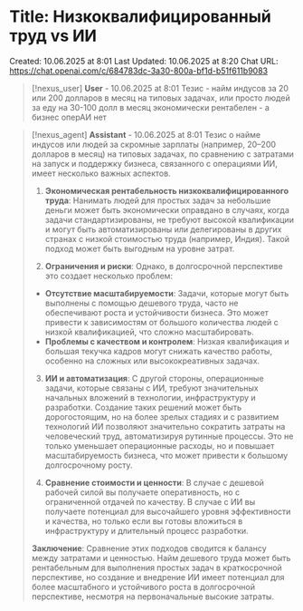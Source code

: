 # Title: Низкоквалифицированный труд vs ИИ

Created: 10.06.2025 at 8:01
Last Updated: 10.06.2025 at 8:20
Chat URL: https://chat.openai.com/c/684783dc-3a30-800a-bf1d-b51f611b9083


>[!nexus_user] **User** - 10.06.2025 at 8:01
> Тезис - найм индусов за 20 или 200 долларов в месяц на типовых задачах, или просто людей за еду на 30-100 долл в месяц экономически рентабелен - а бизнес оперАИ нет
<!-- UID: 3e18a504-6215-4df9-b6b8-44fd1973d75c -->




>[!nexus_agent] **Assistant** - 10.06.2025 at 8:01
> Тезис о найме индусов или людей за скромные зарплаты (например, 20–200 долларов в месяц) на типовых задачах, по сравнению с затратами на запуск и поддержку бизнеса, связанного с операциями ИИ, имеет несколько важных аспектов.
> 
> 1. **Экономическая рентабельность низкоквалифицированного труда**: Нанимать людей для простых задач за небольшие деньги может быть экономически оправдано в случаях, когда задачи стандартизированы, не требуют высокой квалификации и могут быть автоматизированы или делегированы в других странах с низкой стоимостью труда (например, Индия). Такой подход может быть выгодным на уровне затрат.
> 
> 2. **Ограничения и риски**: Однако, в долгосрочной перспективе это создает несколько проблем:
>  - **Отсутствие масштабируемости**: Задачи, которые могут быть выполнены с помощью дешевого труда, часто не обеспечивают роста и устойчивости бизнеса. Это может привести к зависимостям от большого количества людей с низкой квалификацией, что сложно масштабировать.
>  - **Проблемы с качеством и контролем**: Низкая квалификация и большая текучка кадров могут снижать качество работы, особенно на сложных или высококреативных задачах.
>  
> 3. **ИИ и автоматизация**: С другой стороны, операционные задачи, которые связаны с ИИ, требуют значительных начальных вложений в технологии, инфраструктуру и разработки. Создание таких решений может быть дорогостоящим, но на более зрелых стадиях и с развитием технологий ИИ позволяют значительно сократить затраты на человеческий труд, автоматизируя рутинные процессы. Это не только уменьшает операционные расходы, но и повышает масштабируемость бизнеса, что может привести к большому долгосрочному росту.
> 
> 4. **Сравнение стоимости и ценности**: В случае с дешевой рабочей силой вы получаете оперативность, но с ограниченной отдачей по качеству. В случае с ИИ вы получаете потенциал для высочайшего уровня эффективности и качества, но только если вы готовы вложиться в инфраструктуру и длительный процесс разработки.
> 
> **Заключение**: Сравнение этих подходов сводится к балансу между затратами и ценностью. Найм дешевого труда может быть рентабельным для выполнения простых задач в краткосрочной перспективе, но создание и внедрение ИИ имеет потенциал для более масштабного и устойчивого роста в долгосрочной перспективе, несмотря на первоначальные высокие затраты.
<!-- UID: 30048b7f-416d-4486-8977-c5a874a59cb3 -->